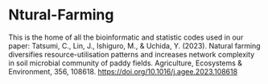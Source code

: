 # Ntural-Farming

This is the home of all the bioinformatic and statistic codes used in our paper: 
Tatsumi, C., Lin, J., Ishiguro, M., & Uchida, Y. (2023). Natural farming diversifies resource-utilisation patterns and increases network complexity in soil microbial community of paddy fields. Agriculture, Ecosystems & Environment, 356, 108618.
https://doi.org/10.1016/j.agee.2023.108618
